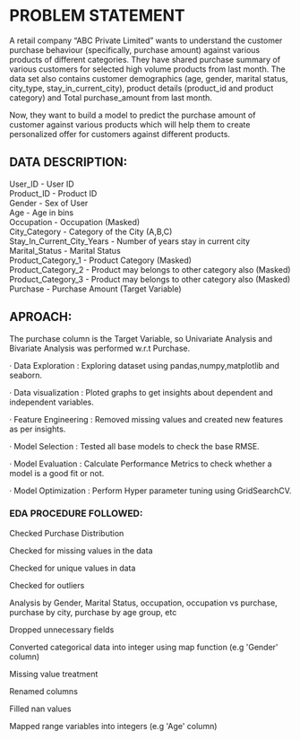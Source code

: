 # PROBLEM STATEMENT

A retail company “ABC Private Limited” wants to understand the customer purchase behaviour (specifically, purchase amount) against various products of different categories. They have shared purchase summary of various customers for selected high volume products from last month.
The data set also contains customer demographics (age, gender, marital status, city_type, stay_in_current_city), product details (product_id and product category) and Total purchase_amount from last month.

Now, they want to build a model to predict the purchase amount of customer against various products which will help them to create personalized offer for customers against different products.

## DATA DESCRIPTION:

User_ID -	User ID <br>
Product_ID - Product ID <br>
Gender - Sex of User <br>
Age - Age in bins <br>
Occupation - Occupation (Masked) <br>
City_Category - Category of the City (A,B,C) <br>
Stay_In_Current_City_Years - Number of years stay in current city <br>
Marital_Status - Marital Status <br>
Product_Category_1 - Product Category (Masked) <br>
Product_Category_2 - Product may belongs to other category also (Masked) <br>
Product_Category_3 - Product may belongs to other category also (Masked) <br>
Purchase - Purchase Amount (Target Variable) <br>

## APROACH:

The purchase column is the Target Variable, so Univariate Analysis and Bivariate Analysis was performed w.r.t Purchase.

· Data Exploration : Exploring dataset using pandas,numpy,matplotlib and seaborn.

· Data visualization : Ploted graphs to get insights about dependent and independent variables.

· Feature Engineering : Removed missing values and created new features as per insights.

· Model Selection : Tested all base models to check the base RMSE.

· Model Evaluation : Calculate Performance Metrics to check whether a model is a good fit or not.

· Model Optimization : Perform Hyper parameter tuning using GridSearchCV.


### EDA PROCEDURE FOLLOWED:

Checked Purchase Distribution

Checked for missing values in the data

Checked for unique values in data

Checked for outliers

Analysis by Gender, Marital Status, occupation, occupation vs purchase, purchase by city, purchase by age group, etc

Dropped unnecessary fields

Converted categorical data into integer using map function (e.g 'Gender' column)

Missing value treatment

Renamed columns

Filled nan values

Mapped range variables into integers (e.g 'Age' column)


